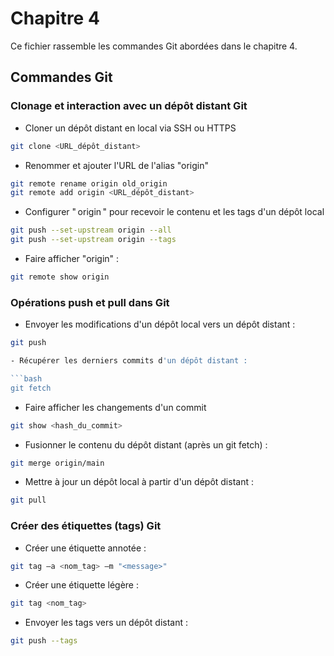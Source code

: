 # Chapitre 4

Ce fichier rassemble les commandes Git abordées dans le chapitre 4.

## Commandes Git

### Clonage et interaction avec un dépôt distant Git

- Cloner un dépôt distant en local via SSH ou HTTPS

```bash
git clone <URL_dépôt_distant>
```
  
- Renommer et ajouter l'URL de l'alias "origin"

```bash
git remote rename origin old_origin
git remote add origin <URL_dépôt_distant>
```
  
- Configurer " origin " pour recevoir le contenu et les tags d'un dépôt local

```bash
git push --set-upstream origin --all
git push --set-upstream origin --tags 
```

- Faire afficher "origin" :

```bash
git remote show origin
```

### Opérations push et pull dans Git

- Envoyer les modifications d'un dépôt local vers un dépôt distant :

```bash
git push
```

```bash
- Récupérer les derniers commits d'un dépôt distant :

```bash
git fetch
```
  
- Faire afficher les changements d'un commit

```bash
git show <hash_du_commit>
```

- Fusionner le contenu du dépôt distant (après un git fetch) :

```bash
git merge origin/main
```
  
- Mettre à jour un dépôt local à partir d'un dépôt distant :

```bash
git pull
```

### Créer des étiquettes (tags) Git

- Créer une étiquette annotée :

```bash
git tag —a <nom_tag> —m "<message>"
```

- Créer une étiquette légère :

```bash
git tag <nom_tag>
```
  
- Envoyer les tags vers un dépôt distant :

```bash
git push --tags
```
